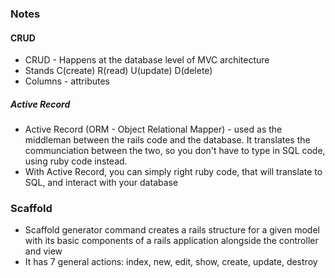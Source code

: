 ### Notes

#### CRUD
- CRUD - Happens at the database level of MVC architecture
- Stands C(create) R(read) U(update) D(delete)
- Columns - attributes

##### Active Record
- Active Record (ORM - Object Relational Mapper) - used as the middleman between the rails code and the database. It translates the communciation between the two, so you don't have to type in SQL code, using ruby code instead.
- With Active Record, you can simply right ruby code, that will translate to SQL, and interact with your database

### Scaffold 
- Scaffold generator command creates a rails structure for a given model with its basic components of a rails application alongside the controller and view
- It has 7 general actions: index, new, edit, show, create, update, destroy